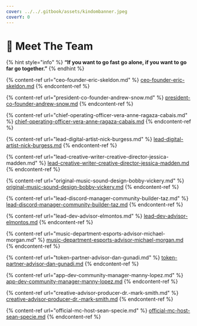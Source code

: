 ```yaml
---
cover: ../../.gitbook/assets/kindombanner.jpeg
coverY: 0
---
```


# 🏰 Meet The Team

{% hint style="info" %}
&#x20;**“If you want to go fast go alone, if you want to go far go together.”**
{% endhint %}

{% content-ref url="ceo-founder-eric-skeldon.md" %}
[ceo-founder-eric-skeldon.md](ceo-founder-eric-skeldon.md)
{% endcontent-ref %}

{% content-ref url="president-co-founder-andrew-snow.md" %}
[president-co-founder-andrew-snow.md](president-co-founder-andrew-snow.md)
{% endcontent-ref %}

{% content-ref url="chief-operating-officer-vera-anne-ragaza-cabais.md" %}
[chief-operating-officer-vera-anne-ragaza-cabais.md](chief-operating-officer-vera-anne-ragaza-cabais.md)
{% endcontent-ref %}

{% content-ref url="lead-digital-artist-nick-burgess.md" %}
[lead-digital-artist-nick-burgess.md](lead-digital-artist-nick-burgess.md)
{% endcontent-ref %}

{% content-ref url="lead-creative-writer-creative-director-jessica-madden.md" %}
[lead-creative-writer-creative-director-jessica-madden.md](lead-creative-writer-creative-director-jessica-madden.md)
{% endcontent-ref %}

{% content-ref url="original-music-sound-design-bobby-vickery.md" %}
[original-music-sound-design-bobby-vickery.md](original-music-sound-design-bobby-vickery.md)
{% endcontent-ref %}

{% content-ref url="lead-discord-manager-community-builder-taz.md" %}
[lead-discord-manager-community-builder-taz.md](lead-discord-manager-community-builder-taz.md)
{% endcontent-ref %}

{% content-ref url="lead-dev-advisor-elmontos.md" %}
[lead-dev-advisor-elmontos.md](lead-dev-advisor-elmontos.md)
{% endcontent-ref %}

{% content-ref url="music-department-esports-advisor-michael-morgan.md" %}
[music-department-esports-advisor-michael-morgan.md](music-department-esports-advisor-michael-morgan.md)
{% endcontent-ref %}

{% content-ref url="token-partner-advisor-dan-gunadi.md" %}
[token-partner-advisor-dan-gunadi.md](token-partner-advisor-dan-gunadi.md)
{% endcontent-ref %}

{% content-ref url="app-dev-community-manager-manny-lopez.md" %}
[app-dev-community-manager-manny-lopez.md](app-dev-community-manager-manny-lopez.md)
{% endcontent-ref %}

{% content-ref url="creative-advisor-producer-dr.-mark-smith.md" %}
[creative-advisor-producer-dr.-mark-smith.md](creative-advisor-producer-dr.-mark-smith.md)
{% endcontent-ref %}

{% content-ref url="official-mc-host-sean-specie.md" %}
[official-mc-host-sean-specie.md](official-mc-host-sean-specie.md)
{% endcontent-ref %}
